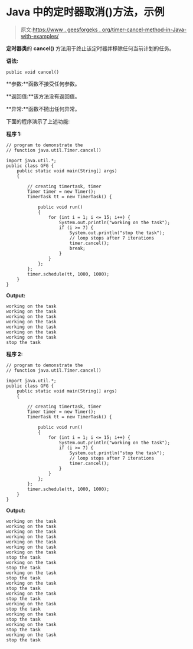 # Java 中的定时器取消()方法，示例

> 原文:[https://www . geesforgeks . org/timer-cancel-method-in-Java-with-examples/](https://www.geeksforgeeks.org/timer-cancel-method-in-java-with-examples/)

**定时器类**的 **cancel()** 方法用于终止该定时器并移除任何当前计划的任务。

**语法:**

```
public void cancel()

```

**参数:**函数不接受任何参数。

**返回值:**该方法没有返回值。

**异常:**函数不抛出任何异常。

下面的程序演示了上述功能:

**程序 1:**

```
// program to demonstrate the
// function java.util.Timer.cancel()

import java.util.*;
public class GFG {
    public static void main(String[] args)
    {

        // creating timertask, timer
        Timer timer = new Timer();
        TimerTask tt = new TimerTask() {

            public void run()
            {
                for (int i = 1; i <= 15; i++) {
                    System.out.println("working on the task");
                    if (i >= 7) {
                        System.out.println("stop the task");
                        // loop stops after 7 iterations
                        timer.cancel();
                        break;
                    }
                }
            };
        };
        timer.schedule(tt, 1000, 1000);
    }
}
```

**Output:**

```
working on the task
working on the task
working on the task
working on the task
working on the task
working on the task
working on the task
stop the task

```

**程序 2:**

```
// program to demonstrate the
// function java.util.Timer.cancel()

import java.util.*;
public class GFG {
    public static void main(String[] args)
    {

        // creating timertask, timer
        Timer timer = new Timer();
        TimerTask tt = new TimerTask() {

            public void run()
            {
                for (int i = 1; i <= 15; i++) {
                    System.out.println("working on the task");
                    if (i >= 7) {
                        System.out.println("stop the task");
                        // loop stops after 7 iterations
                        timer.cancel();
                    }
                }
            };
        };
        timer.schedule(tt, 1000, 1000);
    }
}
```

**Output:**

```
working on the task
working on the task
working on the task
working on the task
working on the task
working on the task
working on the task
stop the task
working on the task
stop the task
working on the task
stop the task
working on the task
stop the task
working on the task
stop the task
working on the task
stop the task
working on the task
stop the task
working on the task
stop the task
working on the task
stop the task

```